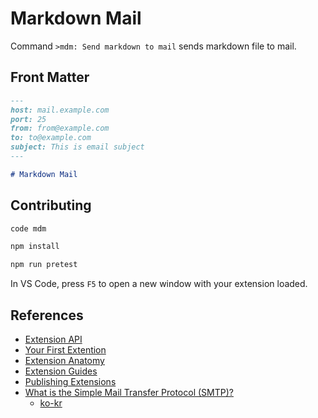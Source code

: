 # Markdown Mail

Command `>mdm: Send markdown to mail` sends markdown file to mail.

## Front Matter

```markdown
---
host: mail.example.com
port: 25
from: from@example.com
to: to@example.com
subject: This is email subject
---

# Markdown Mail
```

## Contributing

```sh
code mdm
```

```sh
npm install
```

```sh
npm run pretest
```

In VS Code, press `F5` to open a new window with your extension loaded.

## References

- [Extension API](https://code.visualstudio.com/api)
- [Your First Extention](https://code.visualstudio.com/api/get-started/your-first-extension)
- [Extension Anatomy](https://code.visualstudio.com/api/get-started/extension-anatomy)
- [Extension Guides](https://code.visualstudio.com/api/extension-guides/overview)
- [Publishing Extensions](https://code.visualstudio.com/api/working-with-extensions/publishing-extension)
- [What is the Simple Mail Transfer Protocol (SMTP)?](https://www.cloudflare.com/learning/email-security/what-is-smtp/)
  - [ko-kr](https://www.cloudflare.com/ko-kr/learning/email-security/what-is-smtp/)
